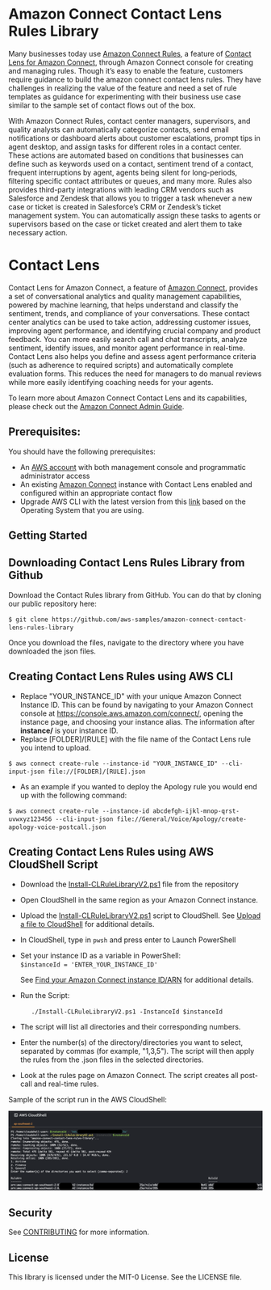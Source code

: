 # Amazon Connect Contact Lens Rules Library

Many businesses today use [Amazon Connect Rules](https://docs.aws.amazon.com/connect/latest/adminguide/connect-rules.html), a feature of [Contact Lens for Amazon Connect](https://aws.amazon.com/connect/contact-lens/), through Amazon Connect console for creating and managing rules. Though it’s easy to enable the feature, customers require guidance to build the amazon connect contact lens rules. They have challenges in realizing the value of the feature and need a set of rule templates as guidance for experimenting with their business use case similar to the sample set of contact flows out of the box.

With Amazon Connect Rules, contact center managers, supervisors, and quality analysts can automatically categorize contacts, send email notifications or dashboard alerts about customer escalations, prompt tips in agent desktop, and assign tasks for different roles in a contact center. These actions are automated based on conditions that businesses can define such as keywords used on a contact, sentiment trend of a contact, frequent interruptions by agent, agents being silent for long-periods, filtering specific contact attributes or queues, and many more. Rules also provides third-party integrations with leading CRM vendors such as Salesforce and Zendesk that allows you to trigger a task whenever a new case or ticket is created in Salesforce’s CRM or Zendesk’s ticket management system. You can automatically assign these tasks to agents or supervisors based on the case or ticket created and alert them to take necessary action. 

# Contact Lens

Contact Lens for Amazon Connect, a feature of [Amazon Connect](https://aws.amazon.com/connect/), provides a set of conversational analytics and quality management capabilities, powered by machine learning, that helps understand and classify the sentiment, trends, and compliance of your conversations. These contact center analytics can be used to take action, addressing customer issues, improving agent performance, and identifying crucial company and product feedback. You can more easily search call and chat transcripts, analyze sentiment, identify issues, and monitor agent performance in real-time. Contact Lens also helps you define and assess agent performance criteria (such as adherence to required scripts) and automatically complete evaluation forms. This reduces the need for managers to do manual reviews while more easily identifying coaching needs for your agents.

To learn more about Amazon Connect Contact Lens and its capabilities, please check out
the [Amazon Connect Admin Guide](https://docs.aws.amazon.com/connect/latest/adminguide/contact-lens.html).


## Prerequisites:

You should have the following prerequisites:

- An [AWS account](https://portal.aws.amazon.com/billing/signup/resume&client_id=signup) with both management console and programmatic administrator access
- An existing [Amazon Connect](http://aws.amazon.com/connect) instance with Contact Lens enabled and configured within an appropriate contact flow
- Upgrade AWS CLI with the latest version from this [link](https://docs.aws.amazon.com/cli/latest/userguide/cli-chap-install.html) based on the Operating System that you are using.

## Getting Started

## Downloading Contact Lens Rules Library from Github
Download the Contact Rules library from GitHub. You can do that by cloning our public repository here:

```
$ git clone https://github.com/aws-samples/amazon-connect-contact-lens-rules-library
```

Once you download the files, navigate to the directory where you have downloaded the json files.

## Creating Contact Lens Rules using AWS CLI
- Replace "YOUR_INSTANCE_ID" with your unique Amazon Connect Instance ID.  This can be found by navigating to your Amazon Connect console at https://console.aws.amazon.com/connect/, opening the instance page, and choosing your instance alias.  The information after **instance/** is your instance ID.
- Replace [FOLDER]/[RULE] with the file name of the Contact Lens rule you intend to upload.

```
$ aws connect create-rule --instance-id "YOUR_INSTANCE_ID" --cli-input-json file://[FOLDER]/[RULE].json
```
-  As an example if you wanted to deploy the Apology rule you would end up with the following command:
```
$ aws connect create-rule --instance-id abcdefgh-ijkl-mnop-qrst-uvwxyz123456 --cli-input-json file://General/Voice/Apology/create-apology-voice-postcall.json
```
## Creating Contact Lens Rules using AWS CloudShell Script
- Download the [Install-CLRuleLibraryV2.ps1](https://github.com/aws-samples/amazon-connect-contact-lens-rules-library/blob/main/Install-CLRuleLibrary/Install-CLRuleLibrary.ps1) file from the repository
- Open CloudShell in the same region as your Amazon Connect instance.
- Upload the [Install-CLRuleLibraryV2.ps1](https://github.com/aws-samples/amazon-connect-contact-lens-rules-library/blob/main/Install-CLRuleLibrary/Install-CLRuleLibraryV2.ps1) script to CloudShell. See [Upload a file to CloudShell](https://docs.aws.amazon.com/cloudshell/latest/userguide/getting-started.html#folder-upload) for additional details.
- In CloudShell, type in `pwsh` and press enter to Launch PowerShell
- Set your instance ID as a variable in PowerShell:  
        ``` $instanceId = 'ENTER_YOUR_INSTANCE_ID'    ```

    See [Find your Amazon Connect instance ID/ARN](https://docs.aws.amazon.com/connect/latest/adminguide/find-instance-arn.html) for additional details.
- Run the Script: 

    ```    ./Install-CLRuleLibraryV2.ps1 -InstanceId $instanceId  ```

- The script will list all directories and their corresponding numbers. 

- Enter the number(s) of the directory/directories you want to select, separated by commas (for example, "1,3,5"). The script will then apply the rules from the .json files in the selected directories.

- Look at the rules page on Amazon Connect.  The script creates all post-call and real-time rules.

Sample of the script run in the AWS CloudShell:

![Sample of the script run in the AWS CloudShell](https://github.com/aws-samples/amazon-connect-contact-lens-rules-library/blob/main/Install-CLRuleLibrary/AWSCloudShellSnapshotV2.png)

## Security

See [CONTRIBUTING](CONTRIBUTING.md#security-issue-notifications) for more information.

## License

This library is licensed under the MIT-0 License. See the LICENSE file.

